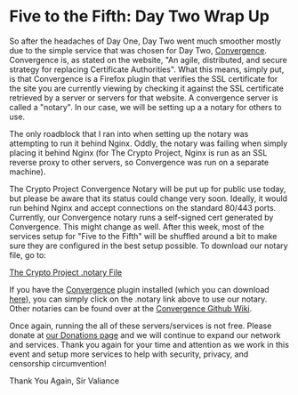 # Five to the Fifth: Day Two Wrap Up

So after the headaches of Day One, Day Two went much smoother mostly due to the simple service that was chosen for Day Two, [Convergence][1].  Convergence is, as stated on the website, "An agile, distributed, and secure strategy for replacing Certificate Authorities".  What this means, simply put, is that Convergence is a Firefox plugin that verifies the SSL certificate for the site you are currently viewing by checking it against the SSL certificate retrieved by a server or servers for that website.  A convergence server is called a "notary".  In our case, we will be setting up a a notary for others to use. 

The only roadblock that I ran into when setting up the notary was attempting to run it behind Nginx.  Oddly, the notary was failing when simply placing it behind Nginx (for The Crypto Project, Nginx is run as an SSL reverse proxy to other servers, so Convergence was run on a separate machine). 

The Crypto Project Convergence Notary will be put up for public use today, but please be aware that its status could change very soon. Ideally, it would run behind Nginx and accept connections on the standard 80/443 ports.  Currently, our Convergence notary runs a self-signed cert generated by Convergence.  This might change as well.  After this week, most of the services setup for "Five to the Fifth" will be shuffled around a bit to make sure they are configured in the best setup possible.  To download our notary file, go to: 

[The Crypto Project .notary File][2]

If you have the [Convergence][1] plugin installed (which you can download [here][5]), you can simply click on the .notary link above to use our notary. Other notaries can be found over at the [Convergence Github Wiki][4].

Once again, running the all of these servers/services is not free. Please donate at [our Donations page][3] and we will continue to expand our network and services. Thank you again for your time and attention as we work in this event and setup more services to help with security, privacy, and censorship circumvention!

Thank You Again, 
Sir Valiance

   [1]: http://convergence.io
   [2]: http://crypto.is/static/files/cryptodotis.notary 
   [3]: https://crypto.is/interact/money/
   [4]: https://github.com/moxie0/Convergence/wiki/Notary-list-:--share-and-find-notaries!
   [5]: http://convergence.io/releases/firefox/convergence-current.application=x-xpinstall



